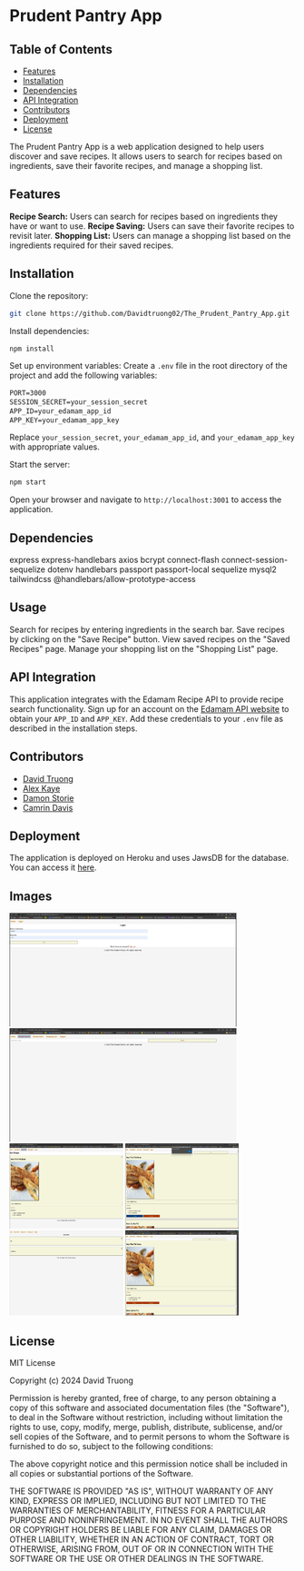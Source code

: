 
# Prudent Pantry App

## Table of Contents 
- [Features](#features)
- [Installation](#installation)
- [Dependencies](#dependencies)
- [API Integration](#api-integration)
- [Contributors](#contributors)
- [Deployment](#deployment)
- [License](#license)

The Prudent Pantry App is a web application designed to help users discover and save recipes. It allows users to search for recipes based on ingredients, save their favorite recipes, and manage a shopping list.

## Features

 **Recipe Search:** Users can search for recipes based on ingredients they have or want to use.
 **Recipe Saving:** Users can save their favorite recipes to revisit later.
 **Shopping List:** Users can manage a shopping list based on the ingredients required for their saved recipes.

## Installation

 Clone the repository:

   ```bash
   git clone https://github.com/Davidtruong02/The_Prudent_Pantry_App.git
   ```

 Install dependencies:

   ```bash
   npm install
   ```

 Set up environment variables:
   Create a `.env` file in the root directory of the project and add the following variables:

   ```plaintext
   PORT=3000
   SESSION_SECRET=your_session_secret
   APP_ID=your_edamam_app_id
   APP_KEY=your_edamam_app_key
   ```

   Replace `your_session_secret`, `your_edamam_app_id`, and `your_edamam_app_key` with appropriate values.

 Start the server:

   ```bash
   npm start
   ```

 Open your browser and navigate to `http://localhost:3001` to access the application.

## Dependencies

 express
 express-handlebars
 axios
 bcrypt
 connect-flash
 connect-session-sequelize
 dotenv
 handlebars
 passport
 passport-local
 sequelize
 mysql2
 tailwindcss
 @handlebars/allow-prototype-access

## Usage

 Search for recipes by entering ingredients in the search bar.
 Save recipes by clicking on the "Save Recipe" button.
 View saved recipes on the "Saved Recipes" page.
 Manage your shopping list on the "Shopping List" page.

## API Integration

This application integrates with the Edamam Recipe API to provide recipe search functionality. Sign up for an account on the [Edamam API website](https://developer.edamam.com/edamam-recipe-api) to obtain your `APP_ID` and `APP_KEY`. Add these credentials to your `.env` file as described in the installation steps.

## Contributors

- [David Truong](https://github.com/Davidtruong02)
- [Alex Kaye](https://github.com/akayer19)
- [Damon Storie](https://github.com/dstorie80)
- [Camrin Davis](https://github.com/KingCamrin)

## Deployment

The application is deployed on Heroku and uses JawsDB for the database. You can access it [here](https://the-prudent-pantry-app-cd8c3bb4b9ad.herokuapp.com).

## Images

<img src="https://github.com/Davidtruong02/The_Prudent_Pantry_App/raw/main/assets/images/LoginSS.png" alt="screenshot" width="400" height="200">
<img src="https://github.com/Davidtruong02/The_Prudent_Pantry_App/raw/main/assets/images/RecipeSearchPage.png" alt="Recipe Search Page" width="400" height="200">
<img src="https://github.com/Davidtruong02/The_Prudent_Pantry_App/raw/main/assets/images/RecipeStore.png" alt="Recipe Store" width="200" height="150">
<img src="https://github.com/Davidtruong02/The_Prudent_Pantry_App/raw/main/assets/images/SavedRecipe.png" alt="Saved Recipe" width="200" height="150">
<img src="https://github.com/Davidtruong02/The_Prudent_Pantry_App/raw/main/assets/images/ShoppingList.png" alt="Shopping List" width="200" height="150">
<img src="https://github.com/Davidtruong02/The_Prudent_Pantry_App/raw/main/assets/images/recipedata.png" alt="Recipe Data" width="200" height="150">

## License

MIT License

Copyright (c) 2024 David Truong

Permission is hereby granted, free of charge, to any person obtaining a copy
of this software and associated documentation files (the "Software"), to deal
in the Software without restriction, including without limitation the rights
to use, copy, modify, merge, publish, distribute, sublicense, and/or sell
copies of the Software, and to permit persons to whom the Software is
furnished to do so, subject to the following conditions:

The above copyright notice and this permission notice shall be included in all
copies or substantial portions of the Software.

THE SOFTWARE IS PROVIDED "AS IS", WITHOUT WARRANTY OF ANY KIND, EXPRESS OR
IMPLIED, INCLUDING BUT NOT LIMITED TO THE WARRANTIES OF MERCHANTABILITY,
FITNESS FOR A PARTICULAR PURPOSE AND NONINFRINGEMENT. IN NO EVENT SHALL THE
AUTHORS OR COPYRIGHT HOLDERS BE LIABLE FOR ANY CLAIM, DAMAGES OR OTHER
LIABILITY, WHETHER IN AN ACTION OF CONTRACT, TORT OR OTHERWISE, ARISING FROM,
OUT OF OR IN CONNECTION WITH THE SOFTWARE OR THE USE OR OTHER DEALINGS IN THE
SOFTWARE.

